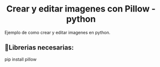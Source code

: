 
<h1 align="center"> Crear y editar imagenes con Pillow - python</h1>

Ejemplo de como crear y editar imagenes en python.

## :hammer:Librerias necesarias:

pip install pillow <br>
